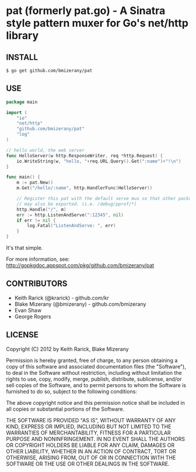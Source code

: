 # pat (formerly pat.go) - A Sinatra style pattern muxer for Go's net/http library

## INSTALL

	$ go get github.com/bmizerany/pat

## USE

```go
package main

import (
	"io"
	"net/http"
	"github.com/bmizerany/pat"
	"log"
)

// hello world, the web server
func HelloServer(w http.ResponseWriter, req *http.Request) {
	io.WriteString(w, "hello, "+req.URL.Query().Get(":name")+"!\n")
}

func main() {
	m := pat.New()
	m.Get("/hello/:name", http.HandlerFunc(HelloServer))

	// Register this pat with the default serve mux so that other packages
	// may also be exported. (i.e. /debug/pprof/*)
	http.Handle("/", m)
	err := http.ListenAndServe(":12345", nil)
	if err != nil {
		log.Fatal("ListenAndServe: ", err)
	}
}
```

It's that simple.

For more information, see:
http://gopkgdoc.appspot.com/pkg/github.com/bmizerany/pat

## CONTRIBUTORS

* Keith Rarick (@krarick) - github.com/kr
* Blake Mizerany (@bmizerany) - github.com/bmizerany
* Evan Shaw
* George Rogers

## LICENSE

Copyright (C) 2012 by Keith Rarick, Blake Mizerany

Permission is hereby granted, free of charge, to any person obtaining a copy
of this software and associated documentation files (the "Software"), to deal
in the Software without restriction, including without limitation the rights
to use, copy, modify, merge, publish, distribute, sublicense, and/or sell
copies of the Software, and to permit persons to whom the Software is
furnished to do so, subject to the following conditions:

The above copyright notice and this permission notice shall be included in
all copies or substantial portions of the Software.

THE SOFTWARE IS PROVIDED "AS IS", WITHOUT WARRANTY OF ANY KIND, EXPRESS OR
IMPLIED, INCLUDING BUT NOT LIMITED TO THE WARRANTIES OF MERCHANTABILITY,
FITNESS FOR A PARTICULAR PURPOSE AND NONINFRINGEMENT. IN NO EVENT SHALL THE
AUTHORS OR COPYRIGHT HOLDERS BE LIABLE FOR ANY CLAIM, DAMAGES OR OTHER
LIABILITY, WHETHER IN AN ACTION OF CONTRACT, TORT OR OTHERWISE, ARISING FROM,
OUT OF OR IN CONNECTION WITH THE SOFTWARE OR THE USE OR OTHER DEALINGS IN
THE SOFTWARE. 
